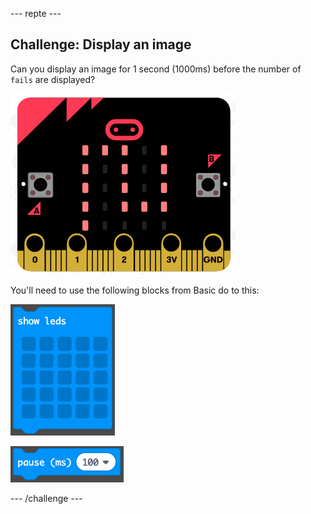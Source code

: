 \--- repte \---

## Challenge: Display an image

Can you display an image for 1 second (1000ms) before the number of `fails` are displayed?

![captura de pantalla](images/frustration-start-img.png)

You'll need to use the following blocks from Basic do to this:

![screenshot](images/frustration-blocks.png)

![captura de pantalla](images/frustration-blocks2.png)

\--- /challenge \---